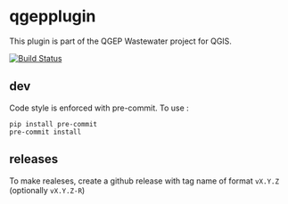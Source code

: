 
qgepplugin
==========

This plugin is part of the QGEP Wastewater project for QGIS.

[![Build Status](https://travis-ci.org/QGEP/qgepplugin.svg?branch=master)](https://travis-ci.org/QGEP/qgepplugin)

dev
---

Code style is enforced with pre-commit. To use :
```
pip install pre-commit
pre-commit install
```

releases
--------

To make realeses, create a github release with tag name of format `vX.Y.Z` (optionally `vX.Y.Z-R`)
